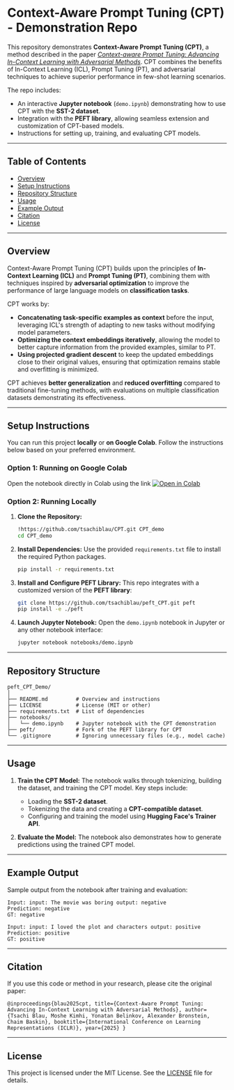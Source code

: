 
# **Context-Aware Prompt Tuning (CPT) - Demonstration Repo**

This repository demonstrates **Context-Aware Prompt Tuning (CPT)**, a method described in the paper [*Context-aware Prompt Tuning: Advancing In-Context Learning with Adversarial Methods*](https://arxiv.org/abs/...). CPT combines the benefits of In-Context Learning (ICL), Prompt Tuning (PT), and adversarial techniques to achieve superior performance in few-shot learning scenarios.

The repo includes:
- An interactive **Jupyter notebook** (`demo.ipynb`) demonstrating how to use CPT with the **SST-2 dataset**.
- Integration with the **PEFT library**, allowing seamless extension and customization of CPT-based models.
- Instructions for setting up, training, and evaluating CPT models.

---

## **Table of Contents**
- [Overview](#overview)
- [Setup Instructions](#setup-instructions)
- [Repository Structure](#repository-structure)
- [Usage](#usage)
- [Example Output](#example-output)
- [Citation](#citation)
- [License](#license)

---

## **Overview**  
Context-Aware Prompt Tuning (CPT) builds upon the principles of **In-Context Learning (ICL)** and **Prompt Tuning (PT)**, combining them with techniques inspired by **adversarial optimization** to improve the performance of large language models on **classification tasks**.

CPT works by:
- **Concatenating task-specific examples as context** before the input, leveraging ICL's strength of adapting to new tasks without modifying model parameters.
- **Optimizing the context embeddings iteratively**, allowing the model to better capture information from the provided examples, similar to PT.
- **Using projected gradient descent** to keep the updated embeddings close to their original values, ensuring that optimization remains stable and overfitting is minimized.

CPT achieves **better generalization** and **reduced overfitting** compared to traditional fine-tuning methods, with evaluations on multiple classification datasets demonstrating its effectiveness.

---

## **Setup Instructions**
You can run this project **locally** or **on Google Colab**. Follow the instructions below based on your preferred environment.

### Option 1: Running on Google Colab

Open the notebook directly in Colab using the link
 [![Open in Colab](https://colab.research.google.com/assets/colab-badge.svg)](https://colab.research.google.com/drive/1UhQDVhZ9bDlSk1551SuJV8tIUmlIayta?usp=sharing)



### Option 2: Running Locally

1. **Clone the Repository:**
   ```bash
   !https://github.com/tsachiblau/CPT.git CPT_demo
   cd CPT_demo
   ```

2. **Install Dependencies:**
   Use the provided `requirements.txt` file to install the required Python packages.
   ```bash
   pip install -r requirements.txt
   ```

3. **Install and Configure PEFT Library:**
   This repo integrates with a customized version of the **PEFT library**:
   ```bash
   git clone https://github.com/tsachiblau/peft_CPT.git peft
   pip install -e ./peft
   ```

4. **Launch Jupyter Notebook:**
   Open the `demo.ipynb` notebook in Jupyter or any other notebook interface:
   ```bash
   jupyter notebook notebooks/demo.ipynb
   ```
   


---

## **Repository Structure**

```
peft_CPT_Demo/
│
├── README.md         # Overview and instructions
├── LICENSE           # License (MIT or other)
├── requirements.txt  # List of dependencies
├── notebooks/
│   └── demo.ipynb    # Jupyter notebook with the CPT demonstration
├── peft/             # Fork of the PEFT library for CPT
└── .gitignore        # Ignoring unnecessary files (e.g., model cache)
```

---

## **Usage**

1. **Train the CPT Model:**
   The notebook walks through tokenizing, building the dataset, and training the CPT model. Key steps include:
   - Loading the **SST-2 dataset**.
   - Tokenizing the data and creating a **CPT-compatible dataset**.
   - Configuring and training the model using **Hugging Face's Trainer API**.

2. **Evaluate the Model:**
   The notebook also demonstrates how to generate predictions using the trained CPT model.

---

## **Example Output**

Sample output from the notebook after training and evaluation:

```
Input: input: The movie was boring output: negative
Prediction: negative
GT: negative

Input: input: I loved the plot and characters output: positive
Prediction: positive
GT: positive
```

---

## **Citation**

If you use this code or method in your research, please cite the original paper:

```
@inproceedings{blau2025cpt, title={Context-Aware Prompt Tuning: Advancing In-Context Learning with Adversarial Methods}, author={Tsachi Blau, Moshe Kimhi, Yonatan Belinkov, Alexander Bronstein, Chaim Baskin}, booktitle={International Conference on Learning Representations (ICLR)}, year={2025} }
```

---

## **License**

This project is licensed under the MIT License. See the [LICENSE](LICENSE) file for details.
